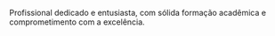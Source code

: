 Profissional dedicado e entusiasta, com sólida formação acadêmica e comprometimento com a excelência.

